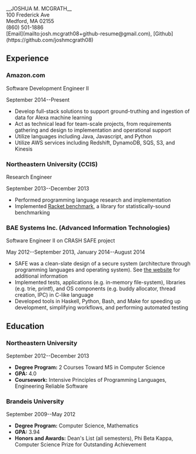 <div class="container">

<p class="header">
__JOSHUA M. MCGRATH__<br/>
100 Frederick Ave<br/>
Medford, MA 02155<br/>
(860) 501-1886<br/>
[Email](mailto:josh.mcgrath08+github-resume@gmail.com), [Github](https://github.com/joshmcgrath08)
</p>

Experience
----------

### Amazon.com
<p class="work-title">Software Development Engineer II</p>
<p class="time-range">September 2014--Present</p>

- Develop full-stack solutions to support ground-truthing and ingestion of data for Alexa machine learning
- Act as technical lead for team-scale projects, from requirements gathering and design to implementation and operational support
- Utilize languages including Java, Javascript, and Python
- Utilize AWS services including Redshift, DynamoDB, SQS, S3, and Kinesis

### Northeastern University (CCIS)
<p class="work-title">Research Engineer</p>
<p class="time-range">September 2013--December 2013</p>

- Performed programming language research and implementation
- Implemented [Racket benchmark](https://docs.racket-lang.org/benchmark/index.html), a library for statistically-sound benchmarking

### BAE Systems Inc. (Advanced Information Technologies)
<p class="work-title">Software Engineer II on CRASH SAFE project</p>
<p class="time-range">May 2012--September 2013, January 2014--August 2014</p>

- SAFE was a clean-slate design of a secure system (architecture through programming languages and operating system). See [the website](http://www.crash-safe.org/) for additional information
- Implemented tests, applications (e.g. in-memory file-system), libraries (e.g. trie, printf), and OS components (e.g. buddy allocator, thread creation, IPC) in C-like language
- Developed tools in Haskell, Python, Bash, and Make for speeding up development, simplifying workflows, and performing automated testing

Education
---------

### Northeastern University
<p class="time-range">September 2012--December 2013</p>

- __Degree Program:__ 2 Courses Toward MS in Computer Science
- __GPA:__ 4.0
- __Coursework:__ Intensive Principles of Programming Languages, Engineering Reliable Software

### Brandeis University
<p class="time-range">September 2009--May 2012</p>

- __Degree Program:__ Computer Science, Mathematics
- __GPA:__ 3.94
- __Honors and Awards:__ Dean's List (all semesters), Phi Beta Kappa, Computer Science Prize for Outstanding Achievement

</div>
